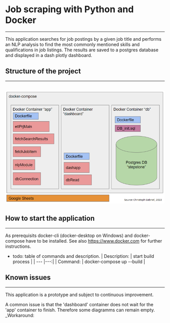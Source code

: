 # **Job scraping with Python and Docker**
---
This application searches for job postings by a given job title and performs an NLP analysis to find the most commonly mentioned skills and qualifications in job listings. The results are saved to a postgres database and displayed in a dash plotly dashboard.


## Structure of the project
---
![architecture](markupObj/architecture.png)
---
## How to start the application
---
As prerequisits docker-cli (docker-desktop on Windows) and docker-compose have to be installed. See also https://www.docker.com for further instructions.

- todo: table of commands and description.
| Description: | start build process |
| --- |---:|
| Command: | docker-compose up --build |

## Known issues
---
This application is a prototype and subject to continuous improvement. 

A common issue is that the 'dashboard' container does not wait for the 'app' container to finish. Therefore some diagramms can remain empty.
_Workaround: 